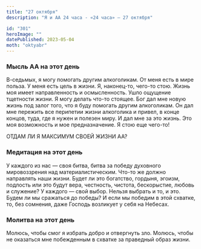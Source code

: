 ```yaml
---
title: "27 октября"
description: "Я и АА 24 часа - «24 часа» — 27 октября"

id: "301"
heroImage: ""
datePublished: 2023-05-04
moth: "oktyabr"
---
```


### Мысль АА на этот день

В-седьмых, я могу помогать другим алкоголикам. От меня есть в мире польза. У
меня есть цель в жизни. Я, наконец-то, чего-то стою. Жизнь моя имеет
направленность и осмысленность. Ушло ощущение тщетности жизни. Я могу делать
что-то стоящее. Бог дал мне новую жизнь под залог того, что я буду помогать
другим алкоголикам. Он дал мне пережить все перипетии жизни алкоголика и
привел, в конце концов, туда, где я нужен и полезен миру. И дал мне за это
жизнь. Это моя возможность и мое предназначение. Я стою еще чего-то!

ОТДАМ ЛИ Я МАКСИМУМ СВОЕЙ ЖИЗНИ АА?

### Медитация на этот день

У каждого из нас — своя битва, битва за победу духовного мировоззрения над
материалистическим. Что-то же должно направлять наши жизни. Будет ли это
богатство, гордыня, эгоизм, подлость или это будут вера, честность, чистота,
бескорыстие, любовь и служение? У каждого — свой выбор. Нельзя выбрать и то, и
это. Будем ли мы сражаться до победы? И если мы победим в этой схватке, то,
без сомнения, даже Господь возликует у себя на Небесах.

### Молитва на этот день

Молюсь, чтобы смог я избрать добро и отвергнуть зло. Молюсь, чтобы не
оказаться мне побежденным в схватке за праведный образ жизни.
